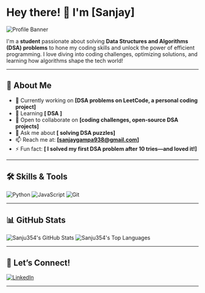 # Hey there! 👋 I'm [Sanjay]

![Profile Banner](https://github.com/Sanju354/Sanju354/raw/main/banner.png)

I'm a **student** passionate about solving **Data Structures and Algorithms (DSA) problems** to hone my coding skills and unlock the power of efficient programming. I love diving into coding challenges, optimizing solutions, and learning how algorithms shape the tech world!

---

## 🚀 About Me
- 🔭 Currently working on **[DSA problems on LeetCode, a personal coding project]**
- 🌱 Learning **[ DSA ]**
- 👯 Open to collaborate on **[coding challenges, open-source DSA projects]**
- 💬 Ask me about **[ solving DSA puzzles]**
- 📫 Reach me at: **[sanjaygampa938@gmail.com]**
- ⚡ Fun fact: **[ I solved my first DSA problem after 10 tries—and loved it!]**

---

## 🛠️ Skills & Tools
![Python](https://img.shields.io/badge/-Python-3776AB?style=flat-square&logo=python&logoColor=white)
![JavaScript](https://img.shields.io/badge/-JavaScript-F7DF1E?style=flat-square&logo=javascript&logoColor=black)
![Git](https://img.shields.io/badge/-Git-F05032?style=flat-square&logo=git&logoColor=white)

---


## 📊 GitHub Stats
![Sanju354's GitHub Stats](https://github-readme-stats.vercel.app/api?username=Sanju354&show_icons=true&theme=radical)
![Sanju354's Top Languages](https://github-readme-stats.vercel.app/api/top-langs/?username=Sanju354&layout=compact&theme=radical)

---


## 📱 Let’s Connect!
[<img src="https://img.shields.io/badge/-LinkedIn-0077B5?style=flat-square&logo=linkedin&logoColor=white" alt="LinkedIn"/>]([www.linkedin.com/in/sanjay-gampa-680670247])


---

